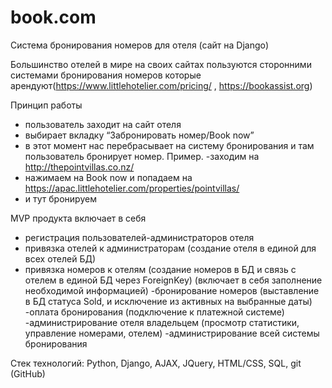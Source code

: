 # book.com
Система бронирования номеров для отеля (сайт на Django)

Большинство отелей в мире на своих сайтах пользуются сторонними системами бронирования номеров которые арендуют(https://www.littlehotelier.com/pricing/ , https://bookassist.org)

Принцип работы
- пользователь заходит на сайт отеля
- выбирает вкладку “Забронировать номер/Book now”
- в этот момент нас перебрасывает на систему бронирования и там пользователь бронирует номер.
Пример.
-заходим на http://thepointvillas.co.nz/
- нажимаем на Book now и попадаем на https://apac.littlehotelier.com/properties/pointvillas/
- и тут бронируем

MVP продукта включает в себя
- регистрация пользователей-администраторов отеля
- привязка отелей к администраторам (создание отеля в единой для всех отелей БД)
- привязка номеров к отелям (создание номеров в БД и связь с отелем в единой БД через ForeignKey)
(включает в себя заполнение необходимой информацией)
-бронирование номеров (выставление в БД статуса Sold, и исключение из активных на выбранные даты)
-оплата бронирования (подключение к платежной системе)
-администрирование отеля владельцем (просмотр статистики, управление номерами, отелем)
-администрирование всей системы бронирования

Стек технологий: Python, Django, AJAX, JQuery, HTML/CSS, SQL, git (GitHub)
